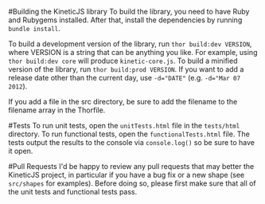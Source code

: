 #Building the KineticJS library
To build the library, you need to have Ruby and Rubygems installed. After that, install the dependencies by running `bundle install`.

To build a development version of the library, run `thor build:dev VERSION`, where VERSION is a string that can be anything you like. For example, using `thor build:dev core` will produce `kinetic-core.js`. To build a minified version of the library, run `thor build:prod VERSION`. If you want to add a release date other than the current day, use `-d="DATE"` (e.g. `-d="Mar 07 2012`).  

If you add a file in the src directory, be sure to add the filename to the filename array in the Thorfile.

#Tests
To run unit tests, open the `unitTests.html` file in the `tests/html` directory.  To run functional tests, open the `functionalTests.html` file.  The tests output the results to the console via `console.log()` so be sure to have it open.

#Pull Requests
I'd be happy to review any pull requests that may better the KineticJS project, in particular if you have a bug fix or a new shape (see `src/shapes` for examples).  Before doing so, please first make sure that all of the unit tests and functional tests pass.
